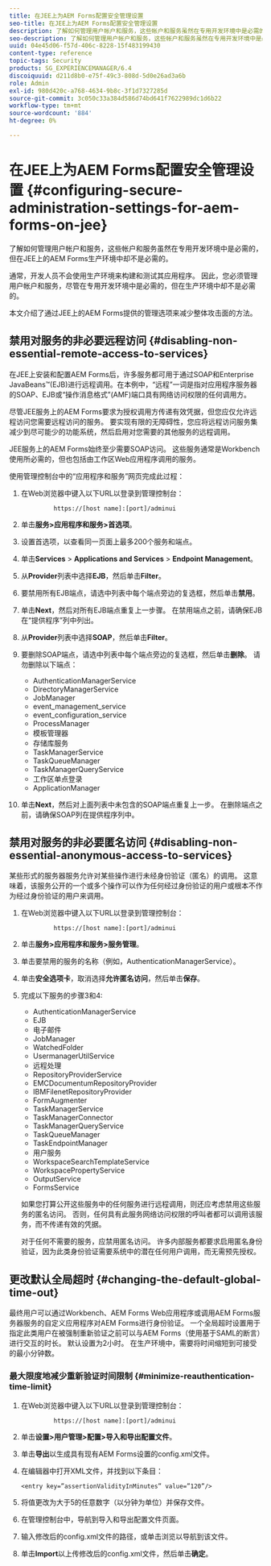 ```yaml
---
title: 在JEE上为AEM Forms配置安全管理设置
seo-title: 在JEE上为AEM Forms配置安全管理设置
description: 了解如何管理用户帐户和服务，这些帐户和服务虽然在专用开发环境中是必需的，但在JEE上的AEM Forms生产环境中却不是必需的。
seo-description: 了解如何管理用户帐户和服务，这些帐户和服务虽然在专用开发环境中是必需的，但在JEE上的AEM Forms生产环境中却不是必需的。
uuid: 04e45d06-f57d-406c-8228-15f483199430
content-type: reference
topic-tags: Security
products: SG_EXPERIENCEMANAGER/6.4
discoiquuid: d211d8b0-e75f-49c3-808d-5d0e26ad3a6b
role: Admin
exl-id: 980d420c-a768-4634-9b8c-3f1d7327285d
source-git-commit: 3c050c33a384d586d74bd641f7622989dc1d6b22
workflow-type: tm+mt
source-wordcount: '884'
ht-degree: 0%

---
```


# 在JEE上为AEM Forms配置安全管理设置 {#configuring-secure-administration-settings-for-aem-forms-on-jee}

了解如何管理用户帐户和服务，这些帐户和服务虽然在专用开发环境中是必需的，但在JEE上的AEM Forms生产环境中却不是必需的。

通常，开发人员不会使用生产环境来构建和测试其应用程序。 因此，您必须管理用户帐户和服务，尽管在专用开发环境中是必需的，但在生产环境中却不是必需的。

本文介绍了通过JEE上的AEM Forms提供的管理选项来减少整体攻击面的方法。

## 禁用对服务的非必要远程访问 {#disabling-non-essential-remote-access-to-services}

在JEE上安装和配置AEM Forms后，许多服务都可用于通过SOAP和Enterprise JavaBeans™(EJB)进行远程调用。在本例中，“远程”一词是指对应用程序服务器的SOAP、EJB或“操作消息格式”(AMF)端口具有网络访问权限的任何调用方。

尽管JEE服务上的AEM Forms要求为授权调用方传递有效凭据，但您应仅允许远程访问您需要远程访问的服务。 要实现有限的无障碍性，您应将远程访问服务集减少到尽可能少的功能系统，然后启用对您需要的其他服务的远程调用。

JEE服务上的AEM Forms始终至少需要SOAP访问。 这些服务通常是Workbench使用所必需的，但也包括由工作区Web应用程序调用的服务。

使用管理控制台中的“应用程序和服务”网页完成此过程：

1. 在Web浏览器中键入以下URL以登录到管理控制台：

   ```as3
            https://[host name]:[port]/adminui
   ```

1. 单击&#x200B;**服务>应用程序和服务>首选项**。
1. 设置首选项，以查看同一页面上最多200个服务和端点。
1. 单击&#x200B;**Services** > **Applications and Services** > **Endpoint Management**。
1. 从&#x200B;**Provider**&#x200B;列表中选择&#x200B;**EJB**，然后单击&#x200B;**Filter**。
1. 要禁用所有EJB端点，请选中列表中每个端点旁边的复选框，然后单击&#x200B;**禁用**。
1. 单击&#x200B;**Next**，然后对所有EJB端点重复上一步骤。 在禁用端点之前，请确保EJB在“提供程序”列中列出。
1. 从&#x200B;**Provider**&#x200B;列表中选择&#x200B;**SOAP**，然后单击&#x200B;**Filter**。
1. 要删除SOAP端点，请选中列表中每个端点旁边的复选框，然后单击&#x200B;**删除**。 请勿删除以下端点：

   * AuthenticationManagerService
   * DirectoryManagerService
   * JobManager
   * event_management_service
   * event_configuration_service
   * ProcessManager
   * 模板管理器
   * 存储库服务
   * TaskManagerService
   * TaskQueueManager
   * TaskManagerQueryService
   * 工作区单点登录
   * ApplicationManager

1. 单击&#x200B;**Next**，然后对上面列表中未包含的SOAP端点重复上一步。 在删除端点之前，请确保SOAP列在提供程序列中。

## 禁用对服务的非必要匿名访问 {#disabling-non-essential-anonymous-access-to-services}

某些形式的服务器服务允许对某些操作进行未经身份验证（匿名）的调用。 这意味着，该服务公开的一个或多个操作可以作为任何经过身份验证的用户或根本不作为经过身份验证的用户来调用。

1. 在Web浏览器中键入以下URL以登录到管理控制台：

   ```as3
            https://[host name]:[port]/adminui
   ```

1. 单击&#x200B;**服务>应用程序和服务>服务管理**。
1. 单击要禁用的服务的名称（例如，AuthenticationManagerService）。
1. 单击&#x200B;**安全选项卡**，取消选择&#x200B;**允许匿名访问**，然后单击&#x200B;**保存**。
1. 完成以下服务的步骤3和4:

   * AuthenticationManagerService
   * EJB
   * 电子邮件
   * JobManager
   * WatchedFolder
   * UsermanagerUtilService
   * 远程处理
   * RepositoryProviderService
   * EMCDocumentumRepositoryProvider
   * IBMFilenetRepositoryProvider
   * FormAugmenter
   * TaskManagerService
   * TaskManagerConnector
   * TaskManagerQueryService
   * TaskQueueManager
   * TaskEndpointManager
   * 用户服务
   * WorkspaceSearchTemplateService
   * WorkspacePropertyService
   * OutputService
   * FormsService

   如果您打算公开这些服务中的任何服务进行远程调用，则还应考虑禁用这些服务的匿名访问。 否则，任何具有此服务网络访问权限的呼叫者都可以调用该服务，而不传递有效的凭据。

   对于任何不需要的服务，应禁用匿名访问。 许多内部服务都要求启用匿名身份验证，因为此类身份验证需要系统中的潜在任何用户调用，而无需预先授权。

## 更改默认全局超时 {#changing-the-default-global-time-out}

最终用户可以通过Workbench、AEM Forms Web应用程序或调用AEM Forms服务器服务的自定义应用程序对AEM Forms进行身份验证。 一个全局超时设置用于指定此类用户在被强制重新验证之前可以与AEM Forms（使用基于SAML的断言）进行交互的时长。 默认设置为2小时。 在生产环境中，需要将时间缩短到可接受的最小分钟数。

### 最大限度地减少重新验证时间限制 {#minimize-reauthentication-time-limit}

1. 在Web浏览器中键入以下URL以登录到管理控制台：

   ```as3
            https://[host name]:[port]/adminui
   ```

1. 单击&#x200B;**设置>用户管理>配置>导入和导出配置文件**。
1. 单击&#x200B;**导出**&#x200B;以生成具有现有AEM Forms设置的config.xml文件。
1. 在编辑器中打开XML文件，并找到以下条目：

   `<entry key=”assertionValidityInMinutes” value=”120”/>`

1. 将值更改为大于5的任意数字（以分钟为单位）并保存文件。
1. 在管理控制台中，导航到导入和导出配置文件页面。
1. 输入修改后的config.xml文件的路径，或单击浏览以导航到该文件。
1. 单击&#x200B;**Import**&#x200B;以上传修改后的config.xml文件，然后单击&#x200B;**确定**。
